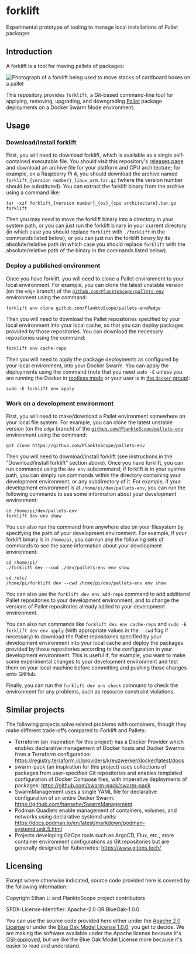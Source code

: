 # forklift
Experimental prototype of tooling to manage local installations of Pallet packages

## Introduction

A forklift is a tool for moving pallets of packages:

![Photograph of a forklift being used to move stacks of cardboard boxes on a pallet](https://images.rawpixel.com/image_1000/cHJpdmF0ZS9sci9pbWFnZXMvd2Vic2l0ZS8yMDIyLTExL2ZsNDk3OTgwOTA2MjctaW1hZ2UuanBn.jpg)

This repository provides `forklift`, a Git-based command-line tool for applying, removing, upgrading, and downgrading [Pallet](https://github.com/PlanktoScope/pallets) package deployments on a Docker Swarm Mode environment.

## Usage

### Download/install forklift

First, you will need to download forklift, which is available as a single self-contained executable file. You should visit this repository's [releases page](https://github.com/PlanktoScope/forklift/releases/latest) and download an archive file for your platform and CPU architecture; for example, on a Raspberry Pi 4, you should download the archive named `forklift_{version number}_linux_arm.tar.gz` (where the version number should be substituted). You can extract the forklift binary from the archive using a command like:
```
tar -xzf forklift_{version number}_{os}_{cpu architecture}.tar.gz forklift
```

Then you may need to move the forklift binary into a directory in your system path, or you can just run the forklift binary in your current directory (in which case you should replace `forklift` with `./forklift` in the commands listed below), or you can just run the forklift binary by its absolute/relative path (in which case you should replace `forklift` with the absolute/relative path of the binary in the commands listed below).

### Deploy a published environment

Once you have forklift, you will need to clone a Pallet environment to your local environment. For example, you can clone the latest unstable version (on the `edge` branch) of the [`github.com/PlanktoScope/pallets-env`](https://github.com/PlanktoScope/pallets-env) environment using the command:
```
forklift env clone github.com/PlanktoScope/pallets-env@edge
```

Then you will need to download the Pallet repositories specified by your local environment into your local cache, so that you can deploy packages provided by those repositories. You can download the necessary repositories using the command:
```
forklift env cache-repo
```

Then you will need to apply the package deployments as configured by your local environment, into your Docker Swarm. You can apply the deployments using the command (note that you need `sudo -E` unless you are running the Docker in [rootless mode](https://docs.docker.com/engine/security/rootless/) or your user is in [the `docker` group](https://docs.docker.com/engine/install/linux-postinstall/#manage-docker-as-a-non-root-user)):
```
sudo -E forklift env apply
```

### Work on a development environment

First, you will need to make/download a Pallet environment somewhere on your local file system. For example, you can clone the latest unstable version (on the `edge` branch) of the [`github.com/PlanktoScope/pallets-env`](https://github.com/PlanktoScope/pallets-env) environment using the command:

```
git clone https://github.com/PlanktoScope/pallets-env
```

Then you will need to download/install forklift (see instructions in the "Download/install forklift" section above). Once you have forklift, you can run commands using the `dev env` subcommand; if forklift is in your systme path, you can simply run commands within the directory containing your development environment, or any subdirectory of it. For example, if your development environment is at `/home/pi/dev/pallets-env`, you can run the following commands to see some information about your development environment:

```
cd /home/pi/dev/pallets-env
forklift dev env show
```

You can also run the command from anywhere else on your filesystem by specifying the path of your development environment. For example, if your forklift binary is in `/home/pi`, you can run any the following sets of commands to see the same information about your development environment:

```
cd /home/pi/
./forklift dev --cwd ./dev/pallets-env env show
```

```
cd /etc/
/home/pi/forklift dev --cwd /home/pi/dev/pallets-env env show
```

You can also use the `forklift dev env add-repo` command to add additional Pallet repositories to your development environment, and to change the versions of Pallet repositories already added to your development environment.

You can also run commands like `forklift dev env cache-repo` and `sudo -E forklift dev env apply` (with appropriate values in the `--cwd` flag if necessary) to download the Pallet repositories specified by your development environment into your local cache and deploy the packages provided by those repositories according to the configuration in your development environment. This is useful if, for example, you want to make some experimental changes to your development environment and test them on your local machine before committing and pushing those changes onto GitHub.

Finally, you can run the `forklift dev env check` command to check the environment for any problems, such as resource constraint violations.

## Similar projects

The following projects solve related problems with containers, though they make different trade-offs compared to Forklift and Pallets:

- Terraform (an inspiration for this project) has a Docker Provider which enables declarative management of Docker hosts and Docker Swarms from a Terraform configuration: https://registry.terraform.io/providers/kreuzwerker/docker/latest/docs
- swarm-pack (an inspiration for this project) uses collections of packages from user-specified Git repositories and enables templated configuration of Docker Compose files, with imperative deployments of packages: https://github.com/swarm-pack/swarm-pack
- SwarmManagement uses a single YAML file for declarative configuration of an entire Docker Swarm: https://github.com/hansehe/SwarmManagement
- Podman Quadlets enable management of containers, volumes, and networks using declarative systemd units: https://docs.podman.io/en/latest/markdown/podman-systemd.unit.5.html
- Projects developing GitOps tools such as ArgoCD, Flux, etc., store container environment configurations as Git repositories but are generally designed for Kubernetes: https://www.gitops.tech/

## Licensing

Except where otherwise indicated, source code provided here is covered by the following information:

Copyright Ethan Li and PlanktoScope project contributors

SPDX-License-Identifier: Apache-2.0 OR BlueOak-1.0.0

You can use the source code provided here either under the [Apache 2.0 License](https://www.apache.org/licenses/LICENSE-2.0) or under the [Blue Oak Model License 1.0.0](https://blueoakcouncil.org/license/1.0.0); you get to decide. We are making the software available under the Apache license because it's [OSI-approved](https://writing.kemitchell.com/2019/05/05/Rely-on-OSI.html), but we like the Blue Oak Model License more because it's easier to read and understand.
